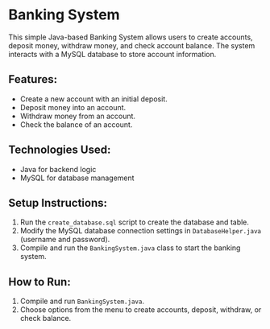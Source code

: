 # Banking System

This simple Java-based Banking System allows users to create accounts, deposit money, withdraw money, and check account balance. The system interacts with a MySQL database to store account information.

## Features:
- Create a new account with an initial deposit.
- Deposit money into an account.
- Withdraw money from an account.
- Check the balance of an account.

## Technologies Used:
- Java for backend logic
- MySQL for database management

## Setup Instructions:
1. Run the `create_database.sql` script to create the database and table.
2. Modify the MySQL database connection settings in `DatabaseHelper.java` (username and password).
3. Compile and run the `BankingSystem.java` class to start the banking system.

## How to Run:
1. Compile and run `BankingSystem.java`.
2. Choose options from the menu to create accounts, deposit, withdraw, or check balance.
